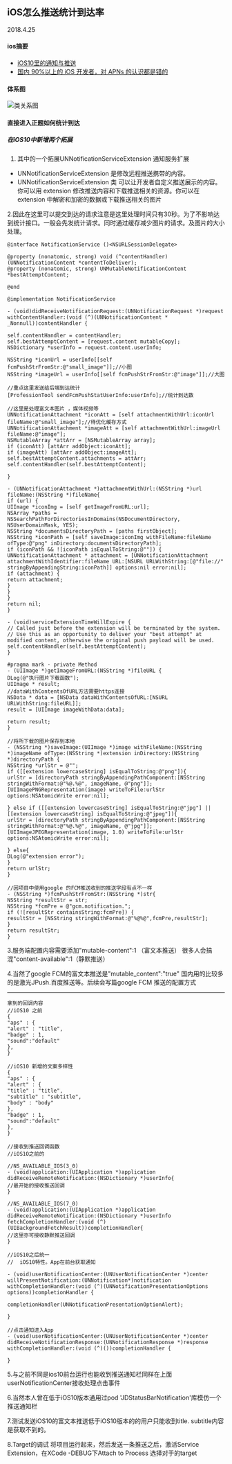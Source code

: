 ## iOS怎么推送统计到达率
2018.4.25
#### ios摘要
* [iOS10里的通知与推送](http://www.cocoachina.com/ios/20170126/18618.html)
* [国内 90%以上的 iOS 开发者，对 APNs 的认识都是错的](https://www.jianshu.com/p/ace1b422bad4)
#### 体系图
![类关系图](http://cc.cocimg.com/api/uploads/20170123/1485155857181761.png)



#### 直接进入正题如何统计到达
#####  在iOS10中新增两个拓展
1. 其中的一个拓展UNNotificationServiceExtension 通知服务扩展
* UNNotificationServiceExtension 是修改远程推送携带的内容。
* UNNotificationServiceExtension 类 可以让开发者自定义推送展示的内容。你可以用 extension 修改推送内容和下载推送相关的资源。你可以在extension 中解密和加密的数据或下载推送相关的图片

2.因此在这里可以提交到达的请求注意是这里处理时间只有30秒。为了不影响达到统计接口。一般会先发统计请求。同时通过缓存减少图片的请求。及图片的大小处理。
```objc
@interface NotificationService ()<NSURLSessionDelegate>

@property (nonatomic, strong) void (^contentHandler)(UNNotificationContent *contentToDeliver);
@property (nonatomic, strong) UNMutableNotificationContent *bestAttemptContent;

@end

@implementation NotificationService

- (void)didReceiveNotificationRequest:(UNNotificationRequest *)request withContentHandler:(void (^)(UNNotificationContent * _Nonnull))contentHandler {

self.contentHandler = contentHandler;
self.bestAttemptContent = [request.content mutableCopy];
NSDictionary *userInfo = request.content.userInfo;

NSString *iconUrl = userInfo[[self fcmPushStrFromStr:@"small_image"]];//小图
NSString *imageUrl = userInfo[[self fcmPushStrFromStr:@"image"]];//大图

//重点这里发送给后端到达统计
[ProfessionTool sendFcmPushStatUserInfo:userInfo];//统计到达数

//这里是处理富文本图片 ，媒体视频等
UNNotificationAttachment *iconAtt = [self attachmentWithUrl:iconUrl fileName:@"small_image"];//待优化缓存方式
UNNotificationAttachment *imageAtt = [self attachmentWithUrl:imageUrl fileName:@"image"];
NSMutableArray *attArr = [NSMutableArray array];
if (iconAtt) [attArr addObject:iconAtt];
if (imageAtt) [attArr addObject:imageAtt];
self.bestAttemptContent.attachments = attArr;
self.contentHandler(self.bestAttemptContent);

}

- (UNNotificationAttachment *)attachmentWithUrl:(NSString *)url fileName:(NSString *)fileName{
if (url) {
UIImage *iconImg = [self getImageFromURL:url];
NSArray *paths = NSSearchPathForDirectoriesInDomains(NSDocumentDirectory, NSUserDomainMask, YES);
NSString *documentsDirectoryPath = [paths firstObject];
NSString *iconPath = [self saveImage:iconImg withFileName:fileName ofType:@"png" inDirectory:documentsDirectoryPath];
if (iconPath && ![iconPath isEqualToString:@""]) {
UNNotificationAttachment * attachment = [UNNotificationAttachment attachmentWithIdentifier:fileName URL:[NSURL URLWithString:[@"file://" stringByAppendingString:iconPath]] options:nil error:nil];
if (attachment) {
return attachment;
}
}
}
return nil;
}

- (void)serviceExtensionTimeWillExpire {
// Called just before the extension will be terminated by the system.
// Use this as an opportunity to deliver your "best attempt" at modified content, otherwise the original push payload will be used.
self.contentHandler(self.bestAttemptContent);
}

#pragma mark - private Method
- (UIImage *)getImageFromURL:(NSString *)fileURL {
DLog(@"执行图片下载函数");
UIImage * result;
//dataWithContentsOfURL方法需要https连接
NSData * data = [NSData dataWithContentsOfURL:[NSURL URLWithString:fileURL]];
result = [UIImage imageWithData:data];

return result;
}

//将所下载的图片保存到本地
- (NSString *)saveImage:(UIImage *)image withFileName:(NSString *)imageName ofType:(NSString *)extension inDirectory:(NSString *)directoryPath {
NSString *urlStr = @"";
if ([[extension lowercaseString] isEqualToString:@"png"]){
urlStr = [directoryPath stringByAppendingPathComponent:[NSString stringWithFormat:@"%@.%@", imageName, @"png"]];
[UIImagePNGRepresentation(image) writeToFile:urlStr options:NSAtomicWrite error:nil];

} else if ([[extension lowercaseString] isEqualToString:@"jpg"] ||
[[extension lowercaseString] isEqualToString:@"jpeg"]){
urlStr = [directoryPath stringByAppendingPathComponent:[NSString stringWithFormat:@"%@.%@", imageName, @"jpg"]];
[UIImageJPEGRepresentation(image, 1.0) writeToFile:urlStr options:NSAtomicWrite error:nil];

} else{
DLog(@"extension error");
}
return urlStr;
}

//因项目中使用google 的FCM推送收到的推送字段有点不一样
- (NSString *)fcmPushStrFromStr:(NSString *)str{
NSString *resultStr = str;
NSString *fcmPre = @"gcm.notification.";
if (![resultStr containsString:fcmPre]) {
resultStr = [NSString stringWithFormat:@"%@%@",fcmPre,resultStr];
}
return resultStr;
}
```
3.服务端配置内容需要添加"mutable-content":1 （富文本推送）
很多人会搞混"content-available":1（静默推送）

4.当然了google FCM的富文本推送是"mutable_content":"true"
国内用的比较多的是激光JPush.百度推送等。后续会写篇google FCM 推送的配置方式

---


```
拿到的回调内容
//iOS10 之前
{
"aps" : {
"alert" : "title",
"badge" : 1,
"sound":"default"
},
}

//iOS10 新增的文案多样性
{
"aps" : {
"alert" : { 
"title" : "title", 
"subtitle" : "subtitle",         
"body" : "body"
},
"badge" : 1,
"sound":"default"
},
}

```

```objc
//接收到推送回调函数
//iOS1O之前的 

//NS_AVAILABLE_IOS(3_0)
- (void)application:(UIApplication *)application didReceiveRemoteNotification:(NSDictionary *)userInfo{
//最开始的接收推送回调
}

//NS_AVAILABLE_IOS(7_0)
- (void)application:(UIApplication *)application didReceiveRemoteNotification:(NSDictionary *)userInfo fetchCompletionHandler:(void (^)(UIBackgroundFetchResult))completionHandler{
//这里亦可接收静默推送回调   
}

//iOS10之后统一 
//  iOS10特性。App在前台获取通知

- (void)userNotificationCenter:(UNUserNotificationCenter *)center willPresentNotification:(UNNotification*)notification withCompletionHandler:(void (^)(UNNotificationPresentationOptions options))completionHandler {

completionHandler(UNNotificationPresentationOptionAlert);

}

//点击通知进入App
- (void)userNotificationCenter:(UNUserNotificationCenter *)center didReceiveNotificationResponse:(UNNotificationResponse *)response withCompletionHandler:(void (^)())completionHandler {

}

```

5.与之前不同是ios10前台运行也能收到推送通知栏同样在上面userNotificationCenter接收处理点击事件

6.当然本人曾在低于iOS10版本通用过pod 'JDStatusBarNotification'库模仿一个推送通知栏

7.测试发送iOS10的富文本推送低于iOS10版本的的用户只能收到title. subtitle内容是获取不到的。


8.Target的调试 将项目运行起来，然后发送一条推送之后，激活Service Extension，在XCode -DEBUG下Attach to Process 选择对于的target
